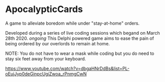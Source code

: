 # ApocalypticCards
A game to alleviate boredom while under "stay-at-home" orders.

Developed during a series of live coding sessions which begand on March 28th 2020. *ongoing*
This Delphi powered game aims to ease the pain of being ordered by our overlords to remain at home.

NOTE: You do not have to wear a mask while coding but you do need to stay six feet away from your keyboard.

https://www.youtube.com/watch?v=dbgaHNrDdBs&list=PL-oEujJyp0deGinpcUgiZwoa_rPnmgCwN
